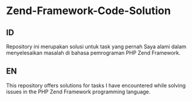 # Zend-Framework-Code-Solution
## ID
Repository ini merupakan solusi untuk task yang pernah Saya alami dalam menyelesaikan masalah di bahasa pemrograman PHP Zend Framework.

## EN
This repository offers solutions for tasks I have encountered while solving issues in the PHP Zend Framework programming language.
